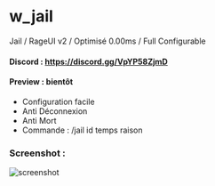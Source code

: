 # w_jail
Jail / RageUI v2 / Optimisé 0.00ms / Full Configurable

#### Discord : https://discord.gg/VpYP58ZjmD

#### Preview : bientôt

- Configuration facile
- Anti Déconnexion
- Anti Mort
- Commande : /jail id temps raison

### Screenshot :

![screenshot](https://cdn.discordapp.com/attachments/658236178268684291/976480664381706300/unknown.png)
